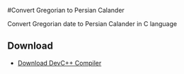 #Convert Gregorian to Persian Calander

Convert Gregorian date to Persian Calander in C language


## Download
+ [Download DevC++ Compiler](https://sourceforge.net/projects/orwelldevcpp/)
